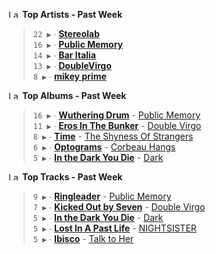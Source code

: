 <!--START_LASTFM_ARTISTS:{"period": "7day", "rows": 5}-->
<a href="https://last.fm" target="_blank"><img src="https://user-images.githubusercontent.com/17434202/215290617-e793598d-d7c9-428f-9975-156db1ba89cc.svg" alt="Last.fm Logo" width="18" height="13"/></a> **Top Artists - Past Week**

> `22 ▶️` ∙ **[Stereolab](https://www.last.fm/music/Stereolab)**<br/>
> `16 ▶️` ∙ **[Public Memory](https://www.last.fm/music/Public+Memory)**<br/>
> `14 ▶️` ∙ **[Bar Italia](https://www.last.fm/music/Bar+Italia)**<br/>
> `13 ▶️` ∙ **[DoubleVirgo](https://www.last.fm/music/DoubleVirgo)**<br/>
> `8 ▶️` ∙ **[mikey prime](https://www.last.fm/music/mikey+prime)**<br/>
<!--END_LASTFM_ARTISTS-->

<!--START_LASTFM_ALBUMS:{"period": "7day", "rows": 5}-->
<a href="https://last.fm" target="_blank"><img src="https://user-images.githubusercontent.com/17434202/215290617-e793598d-d7c9-428f-9975-156db1ba89cc.svg" alt="Last.fm Logo" width="18" height="13"/></a> **Top Albums - Past Week**

> `16 ▶️` ∙ **[Wuthering Drum](https://www.last.fm/music/Public+Memory/Wuthering+Drum)** - [Public Memory](https://www.last.fm/music/Public+Memory)<br/>
> `11 ▶️` ∙ **[Eros In The Bunker](https://www.last.fm/music/Double+Virgo/Eros+In+The+Bunker)** - [Double Virgo](https://www.last.fm/music/Double+Virgo)<br/>
> `8 ▶️` ∙ **[Time](https://www.last.fm/music/The+Shyness+Of+Strangers/Time)** - [The Shyness Of Strangers](https://www.last.fm/music/The+Shyness+Of+Strangers)<br/>
> `6 ▶️` ∙ **[Optograms](https://www.last.fm/music/Corbeau+Hangs/Optograms)** - [Corbeau Hangs](https://www.last.fm/music/Corbeau+Hangs)<br/>
> `5 ▶️` ∙ **[In the Dark You Die](https://www.last.fm/music/Dark/In+the+Dark+You+Die)** - [Dark](https://www.last.fm/music/Dark)<br/>
<!--END_LASTFM_ALBUMS-->

<!--START_LASTFM_TRACKS:{"period": "7day", "rows": 5}-->
<a href="https://last.fm" target="_blank"><img src="https://user-images.githubusercontent.com/17434202/215290617-e793598d-d7c9-428f-9975-156db1ba89cc.svg" alt="Last.fm Logo" width="18" height="13"/></a> **Top Tracks - Past Week**

> `9 ▶️` ∙ **[Ringleader](https://www.last.fm/music/Public+Memory/_/Ringleader)** - [Public Memory](https://www.last.fm/music/Public+Memory)<br/>
> `7 ▶️` ∙ **[Kicked Out by Seven](https://www.last.fm/music/Double+Virgo/_/Kicked+Out+by+Seven)** - [Double Virgo](https://www.last.fm/music/Double+Virgo)<br/>
> `5 ▶️` ∙ **[In the Dark You Die](https://www.last.fm/music/Dark/_/In+the+Dark+You+Die)** - [Dark](https://www.last.fm/music/Dark)<br/>
> `5 ▶️` ∙ **[Lost In A Past Life](https://www.last.fm/music/NIGHTSISTER/_/Lost+In+A+Past+Life)** - [NIGHTSISTER](https://www.last.fm/music/NIGHTSISTER)<br/>
> `5 ▶️` ∙ **[Ibisco](https://www.last.fm/music/Talk+to+Her/_/Ibisco)** - [Talk to Her](https://www.last.fm/music/Talk+to+Her)<br/>
<!--END_LASTFM_TRACKS-->